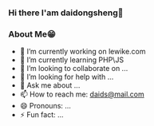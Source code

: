 ### Hi there I'am daidongsheng👋


### About Me😁

- 🔭 I’m currently working on lewike.com
- 🌱 I’m currently learning PHP\JS
- 👯 I’m looking to collaborate on ...
- 🤔 I’m looking for help with ...
- 💬 Ask me about ...
- 📫 How to reach me: daids@mail.com
- 😄 Pronouns: ...
- ⚡ Fun fact: ...

<!--
**daids/daids** is a ✨ _special_ ✨ repository because its `README.md` (this file) appears on your GitHub profile.

Here are some ideas to get you started:

- 🔭 I’m currently working on ...
- 🌱 I’m currently learning ...
- 👯 I’m looking to collaborate on ...
- 🤔 I’m looking for help with ...
- 💬 Ask me about ...
- 📫 How to reach me: ...
- 😄 Pronouns: ...
- ⚡ Fun fact: ...
-->

